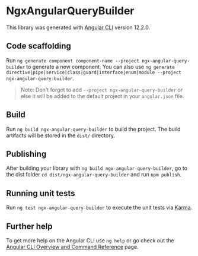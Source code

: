 # NgxAngularQueryBuilder

This library was generated with [Angular CLI](https://github.com/angular/angular-cli) version 12.2.0.

## Code scaffolding

Run `ng generate component component-name --project ngx-angular-query-builder` to generate a new component. You can also use `ng generate directive|pipe|service|class|guard|interface|enum|module --project ngx-angular-query-builder`.
> Note: Don't forget to add `--project ngx-angular-query-builder` or else it will be added to the default project in your `angular.json` file. 

## Build

Run `ng build ngx-angular-query-builder` to build the project. The build artifacts will be stored in the `dist/` directory.

## Publishing

After building your library with `ng build ngx-angular-query-builder`, go to the dist folder `cd dist/ngx-angular-query-builder` and run `npm publish`.

## Running unit tests

Run `ng test ngx-angular-query-builder` to execute the unit tests via [Karma](https://karma-runner.github.io).

## Further help

To get more help on the Angular CLI use `ng help` or go check out the [Angular CLI Overview and Command Reference](https://angular.io/cli) page.
